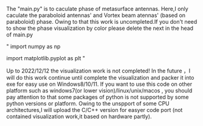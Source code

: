   The "main.py" is to caculate phase of metasurface antennas. Here,I only caculate the paraboloid antennas' and Vortex beam atennas' (based on paraboloid) phase.
  Owing to that this work is uncompleted.If you don't need to show the phase visualization by color please delete the next in the head of main.py

"
import numpy as np

import matplotlib.pyplot as  plt
"

  Up to  2022/12/12 the visualization work is not completed!
  In the future ，I will do this work continue until complete the visualization and packer it into exe for easy use on Windows8/10/11.
  If you want to use this code on other platform such as windows7(or lower vision)/linux/unix/macos , you should pay attention to that some packages of python is not supported by some python versions or platform.
  Owing to the unspport of some CPU architectures,I will upload the C/C++ version for easyer code port (not contained visualization work,it based on hardware partly).
  

